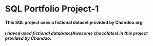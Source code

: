 # SQL Portfolio Project-1

#### This SQL project uses a fictional dataset provided by Chandoo.org

##### I haved used fictional database(Awesome chocolates) in this project provided by Chandoo.


